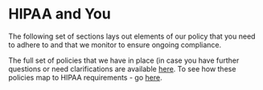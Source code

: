 # HIPAA and You
The following set of sections lays out elements of our policy that you need to adhere to and that we monitor to ensure ongoing compliance.

The full set of policies that we have in place (in case you have further questions or need clarifications are available [here](http://policy.cordatahealth.com). To see how these policies map to HIPAA requirements - go [here](http://policy.cordatahealth.com/#hipaa-mappings-to-cordata-controls).

